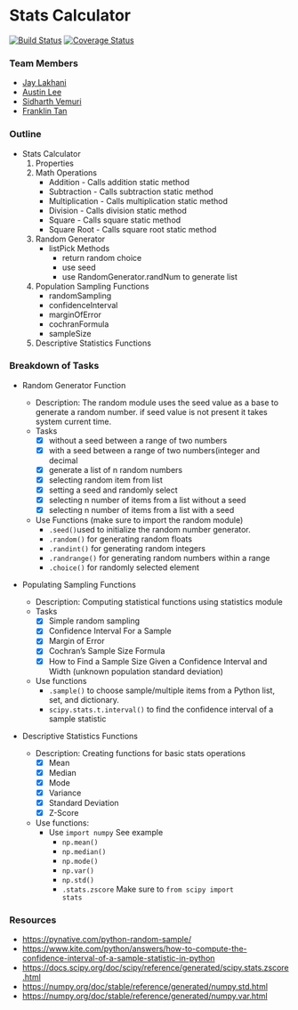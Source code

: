 # Stats Calculator

[![Build Status](https://travis-ci.com/jaylakhani14/statcalc.svg?branch=master)](https://travis-ci.com/jaylakhani14/statcalc)
[![Coverage Status](https://coveralls.io/repos/github/jaylakhani14/statcalc/badge.svg?branch=master)](https://coveralls.io/github/jaylakhani14/statcalc?branch=master)

### Team Members
* [Jay Lakhani](https://github.com/jaylakhani14)
* [Austin Lee](https://github.com/lustinaee)
* [Sidharth Vemuri]() 
* [Franklin Tan](https://github.com/fjt7)

### Outline
* Stats Calculator
    1. Properties
    2. Math Operations
        * Addition - Calls addition static method
        * Subtraction - Calls subtraction static method
        * Multiplication - Calls multiplication static method
        * Division - Calls division static method
        * Square - Calls square static method
        * Square Root - Calls square root static method
    3. Random Generator
        * listPick Methods
            * return random choice
            * use seed
            * use RandomGenerator.randNum to generate list
    4. Population Sampling Functions
        * randomSampling
        * confidenceInterval
        * marginOfError
        * cochranFormula
        * sampleSize
    5. Descriptive Statistics Functions
        

### Breakdown of Tasks
* Random Generator Function
    * Description: The random module uses the seed value as a base to generate a random number. if seed value is not present it takes system current time.
    * Tasks 
        * [x] without a seed between a range of two numbers 
        * [x] with a seed between a range of two numbers(integer and decimal
        * [x] generate a list of n random numbers
        * [x] selecting random item from list 
        * [x] setting a seed and randomly select 
        * [x] selecting n number of items from a list without a seed 
        * [x] selecting n number of items from a list with a seed
    * Use Functions (make sure to import the random module)
        * <code>.seed()</code>used to initialize the random number generator.
        * <code>.random()</code> for generating random floats
        * <code>.randint()</code> for generating random integers
        * <code>.randrange()</code> for generating random numbers within a range
        * <code>.choice()</code> for randomly selected element 
          
* Populating Sampling Functions
    * Description: Computing statistical functions using statistics module
    * Tasks 
        * [x] Simple random sampling
        * [x] Confidence Interval For a Sample 
        * [x] Margin of Error 
        * [x] Cochran’s Sample Size Formula 
        * [x] How to Find a Sample Size Given a Confidence Interval and Width (unknown population standard deviation)
    * Use functions
        * <code>.sample()</code> to choose sample/multiple items from a Python list, set, and dictionary.
        * <code>scipy.stats.t.interval()</code> to find the confidence interval of a sample statistic
                
* Descriptive Statistics Functions
    * Description: Creating functions for basic stats operations
        * [x] Mean
        * [x] Median
        * [x] Mode
        * [x] Variance
        * [x] Standard Deviation
        * [x] Z-Score
    * Use functions:
        * Use <code>import numpy</code> See example
            * <code>np.mean()</code>
            * <code>np.median()</code>
            * <code>np.mode()</code>
            * <code>np.var()</code>
            * <code>np.std()</code>
            * <code>.stats.zscore</code> Make sure to <code>from scipy import stats</code>



### Resources
* https://pynative.com/python-random-sample/
* https://www.kite.com/python/answers/how-to-compute-the-confidence-interval-of-a-sample-statistic-in-python  
* https://docs.scipy.org/doc/scipy/reference/generated/scipy.stats.zscore.html
* https://numpy.org/doc/stable/reference/generated/numpy.std.html
* https://numpy.org/doc/stable/reference/generated/numpy.var.html
